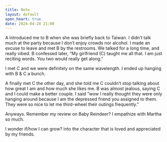 ```yaml
---
title: Note
layout: default
open_heart: true
date: 2024-04-28 21:00
---
```


A introduced me to B when she was briefly back to Taiwan. I didn’t talk much at the party because I don’t enjoy crowds nor alcohol. I made an excuse to leave and met B by the restrooms. We talked for a long time, and really vibed. B confessed later, “My girlfriend (C) taught me all that. I am just reciting words. You two would really get along.”

I met C and we were definitely on the same wavelength. I ended up hanging with B & C a bunch.

A finally met C the other day, and she told me C couldn’t stop talking about how great I am and how much she likes me. B was almost jealous, saying C and I could make a better couple. I said “wow I really thought they were only hanging around because I am the depressed friend you assigned to them. They were so nice to let me third-wheel their outings frequently.”

Anyways. Remember my review on Baby Reindeer? I empathize with Martha so much.

I wonder if/how I can grow? into the character that is loved and appreciated by my friends.
